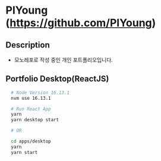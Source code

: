 # PIYoung (https://github.com/PIYoung)

## Description

- 모노레포로 작성 중인 개인 포트폴리오입니다.

## Portfolio Desktop(ReactJS)

```bash
  # Node Version 16.13.1
  nvm use 16.13.1

  # Run React App
  yarn
  yarn desktop start

  # OR

  cd apps/desktop
  yarn
  yarn start
```
